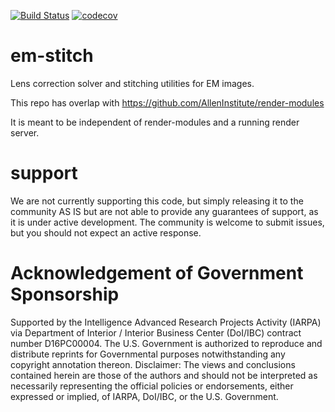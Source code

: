 [![Build Status](https://travis-ci.org/AllenInstitute/em-stitch.svg?branch=master)](https://travis-ci.org/AllenInstitute/em-stitch)
[![codecov](https://codecov.io/gh/AllenInstitute/em-stitch/branch/master/graph/badge.svg)](https://codecov.io/gh/AllenInstitute/em-stitch)

# em-stitch

Lens correction solver and stitching utilities for EM images.

This repo has overlap with 
https://github.com/AllenInstitute/render-modules

It is meant to be independent of render-modules and a running render server.

# support

We are not currently supporting this code, but simply releasing it to the community AS IS but are not able to provide any guarantees of support, as it is under active development. The community is welcome to submit issues, but you should not expect an active response.

# Acknowledgement of Government Sponsorship

Supported by the Intelligence Advanced Research Projects Activity (IARPA) via Department of Interior / Interior Business Center (DoI/IBC) contract number D16PC00004. The U.S. Government is authorized to reproduce and distribute reprints for Governmental purposes notwithstanding any copyright annotation thereon. Disclaimer: The views and conclusions contained herein are those of the authors and should not be interpreted as necessarily representing the official policies or endorsements, either expressed or implied, of IARPA, DoI/IBC, or the U.S. Government.
